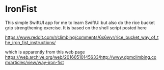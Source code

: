 # IronFist

This simple SwiftUI app for me to learn SwiftUI but also do the rice bucket grip strengthening exercise. It is based on the shell script posted here

https://www.reddit.com/r/climbing/comments/6x6wvr/rice_bucket_way_of_the_iron_fist_instructions/

which is apparently from this web page 
https://web.archive.org/web/20160510145633/http://www.dpmclimbing.com/articles/view/way-iron-fist
